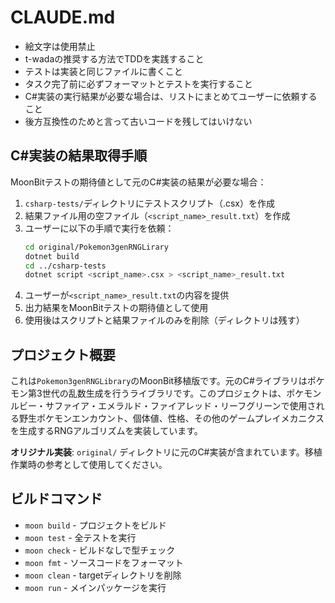 # CLAUDE.md

- 絵文字は使用禁止
- t-wadaの推奨する方法でTDDを実践すること
- テストは実装と同じファイルに書くこと
- タスク完了前に必ずフォーマットとテストを実行すること
- C#実装の実行結果が必要な場合は、リストにまとめてユーザーに依頼すること
- 後方互換性のためと言って古いコードを残してはいけない

## C#実装の結果取得手順

MoonBitテストの期待値として元のC#実装の結果が必要な場合：

1. `csharp-tests/`ディレクトリにテストスクリプト（.csx）を作成
2. 結果ファイル用の空ファイル（`<script_name>_result.txt`）を作成
3. ユーザーに以下の手順で実行を依頼：
   ```bash
   cd original/Pokemon3genRNGLirary
   dotnet build
   cd ../csharp-tests
   dotnet script <script_name>.csx > <script_name>_result.txt
   ```
4. ユーザーが`<script_name>_result.txt`の内容を提供
5. 出力結果をMoonBitテストの期待値として使用
6. 使用後はスクリプトと結果ファイルのみを削除（ディレクトリは残す）

## プロジェクト概要

これは`Pokemon3genRNGLibrary`のMoonBit移植版です。元のC#ライブラリはポケモン第3世代の乱数生成を行うライブラリです。このプロジェクトは、ポケモンルビー・サファイア・エメラルド・ファイアレッド・リーフグリーンで使用される野生ポケモンエンカウント、個体値、性格、その他のゲームプレイメカニクスを生成するRNGアルゴリズムを実装しています。

**オリジナル実装**: `original/` ディレクトリに元のC#実装が含まれています。移植作業時の参考として使用してください。

## ビルドコマンド

- `moon build` - プロジェクトをビルド
- `moon test` - 全テストを実行
- `moon check` - ビルドなしで型チェック
- `moon fmt` - ソースコードをフォーマット
- `moon clean` - targetディレクトリを削除
- `moon run` - メインパッケージを実行
